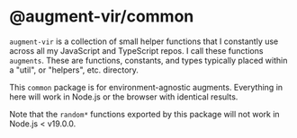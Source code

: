 # @augment-vir/common

`augment-vir` is a collection of small helper functions that I constantly use across all my JavaScript and TypeScript repos. I call these functions `augments`. These are functions, constants, and types typically placed within a "util", or "helpers", etc. directory.

This `common` package is for environment-agnostic augments. Everything in here will work in Node.js or the browser with identical results.

Note that the `random*` functions exported by this package will not work in Node.js < v19.0.0.
